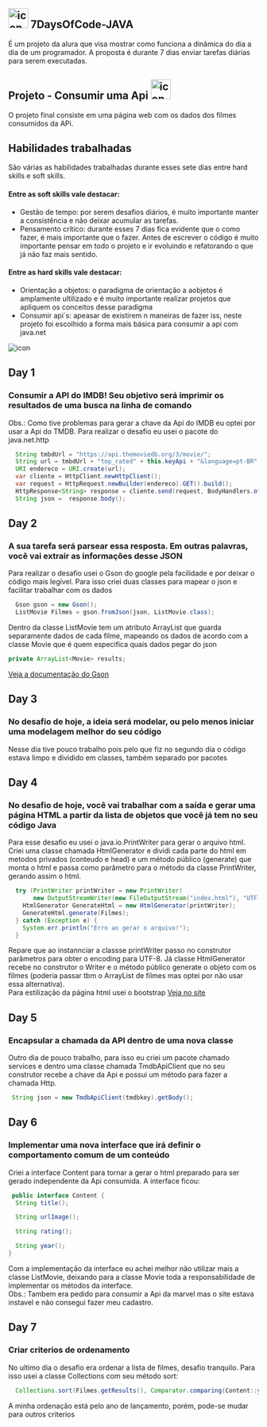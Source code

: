 ##  <img src="https://icon-library.com/images/java-icon-png/java-icon-png-15.jpg" alt="icon" height="40"/> 7DaysOfCode-JAVA 

É um  projeto da alura que visa mostrar como funciona a dinâmica do dia a dia de um programador. A proposta é durante 7 dias enviar tarefas diárias para serem executadas.

##  Projeto - Consumir uma Api  <img src="https://cdn-icons-png.flaticon.com/128/967/967579.png" alt="icon" height="40"/>

O projeto final consiste em uma página web com os dados dos filmes consumidos da APi.

## Habilidades trabalhadas 
São várias as habilidades trabalhadas durante esses sete dias entre hard skills e soft skills.
#### Entre as soft skills vale destacar: 
* Gestão de tempo: por serem desafios diários, é muito importante manter a consistência e não deixar acumular as tarefas.
* Pensamento crítico: durante esses 7 dias fica evidente que o como fazer, é mais importante que o fazer. Antes de escrever o código é muito importante pensar em todo o projeto e ir evoluindo e refatorando o que já não faz mais sentido.
#### Entre as hard skills vale destacar: 
* Orientação a objetos: o  paradigma de orientação a aobjetos é amplamente ultilizado e é muito importante realizar projetos que apliquem os conceitos desse paradigma 
* Consumir api´s: apeasar de existirem n maneiras de fazer iss, neste projeto foi escolhido a forma mais básica para consumir a api com java.net

![icon](https://cdn-icons-png.flaticon.com/128/5486/5486712.png)

## Day 1
### Consumir a API do IMDB! Seu objetivo será imprimir os resultados de uma busca na linha de comando
Obs.: Como tive problemas para gerar a chave da Api do IMDB eu optei por usar a Api do TMDB.
Para realizar o desafio eu usei o pacote do java.net.http
```java
  String tmbdUrl = "https://api.themoviedb.org/3/movie/";
  String url = tmbdUrl + "top_rated" + this.keyApi + "&language=pt-BR";
  URI endereco = URI.create(url);
  var cliente = HttpClient.newHttpClient();
  var request = HttpRequest.newBuilder(endereco).GET().build();
  HttpResponse<String> response = cliente.send(request, BodyHandlers.ofString());
  String json =  response.body();
```
## Day 2
### A sua tarefa será parsear essa resposta. Em outras palavras, você vai extrair as informações desse JSON
Para realizar o desafio usei o Gson do google pela facilidade e  por deixar o código mais legível. Para isso criei duas classes para mapear o json e facilitar trabalhar com os dados
```java
  Gson gson = new Gson();
  ListMovie Filmes = gson.fromJson(json, ListMovie.class);
```
Dentro da classe ListMovie tem um atributo ArrayList que guarda separamente dados de cada filme, mapeando os dados de acordo com a classe Movie que é quem especifica quais dados pegar do json
```java
private ArrayList<Movie> results;
```
[Veja a documentação do Gson](https://github.com/google/gson)
## Day 3
### No desafio de hoje, a ideia será modelar, ou pelo menos iniciar uma modelagem melhor do seu código
Nesse dia tive pouco trabalho pois pelo que fiz no segundo dia o código estava limpo e dividido em classes, também separado por pacotes

## Day 4
### No desafio de hoje, você vai trabalhar com a saída e gerar uma página HTML a partir da lista de objetos que você já tem no seu código Java
Para esse desafio eu usei o java.io.PrintWriter para gerar o arquivo html. Criei uma classe chamada HtmlGenerator e dividi cada parte do html em metodos privados (conteudo e head) e um método público (generate) que monta o html e passa como parâmetro para o método da classe PrintWriter,  gerando assim o html.
```java
  try (PrintWriter printWriter = new PrintWriter(
       new OutputStreamWriter(new FileOutputStream("index.html"), "UTF-8"))) {
    HtmlGenerator GenerateHtml = new HtmlGenerator(printWriter);
    GenerateHtml.generate(Filmes);
  } catch (Exception e) {
    System.err.println("Erro ao gerar o arquivo!");
  }
```
Repare que ao instannciar a classse printWriter passo no construtor parâmetros para obter o encoding para UTF-8. Já classe HtmlGenerator recebe no construtor o Writer e o método público generate o objeto com os filmes (poderia passar tbm o ArrayList de filmes mas optei por não usar essa alternativa). <br>
Para estilização da página html usei o bootstrap [Veja no site](https://getbootstrap.com/docs/4.0/components/card/?utm_source=ActiveCampaign&utm_medium=email&utm_content=%237DaysOfCode+-+Java+4%2F7%3A+%F0%9F%91%A9%F0%9F%8F%BD%E2%80%8D%F0%9F%92%BB+Gerando+o+HTML&utm_campaign=%5BAlura+%237Days+Of+Code%5D%28Java%29+Dia+4%2F7%3A+Gerando+o+HTML)
## Day 5
### Encapsular a chamada da API dentro de uma nova classe
Outro dia de pouco trabalho, para isso eu criei um pacote chamado services e dentro uma classe chamada TmdbApiClient que no seu construtor recebe a chave da Api e possui um método para fazer a chamada Http.
```java
 String json = new TmdbApiClient(tmdbkey).getBody();
```
## Day 6
### Implementar uma nova interface que irá definir o comportamento comum de um conteúdo
Criei a interface Content para tornar a gerar o html preparado para ser gerado independente da Api consumida. A interface ficou:
```java
 public interface Content {
  String title();

  String urlImage();

  String rating();

  String year();
}
```
Com a implementação da interface eu achei melhor não utilizar mais a classe ListMovie, deixando para a classe Movie toda a responsabilidade de implementar os métodos da interface.<br>
Obs.: Tambem era pedido para consumir a Api da marvel mas o site estava instavel e não consegui fazer meu cadastro.
## Day 7
### Criar criterios de ordenamento
No ultimo dia o desafio era ordenar a lista de filmes, desafio tranquilo. Para isso usei a classe Collections com seu método sort:
```java
  Collections.sort(Filmes.getResults(), Comparator.comparing(Content::year));
```
A minha ordenação está pelo ano de lançamento, porém, pode-se mudar para outros criterios